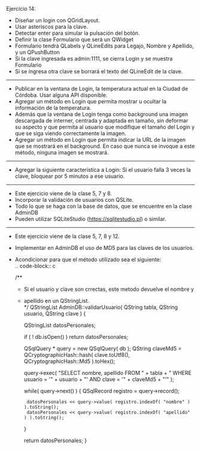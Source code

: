 Ejercicio 14:
* Diseñar un login con QGridLayout.
* Usar asteriscos para la clave.
* Detectar enter para simular la pulsación del botón.
* Definir la clase Formulario que será un QWidget
* Formulario tendrá QLabels y QLineEdits para Legajo, Nombre y Apellido, y un QPushButton
* Si la clave ingresada es admin:1111, se cierra Login y se muestra Formulario
* Si se ingresa otra clave se borrará el texto del QLineEdit de la clave.
__________________________________________________________________________________
* Publicar en la ventana de Login, la temperatura actual en la Ciudad de Córdoba. Usar alguna API disponible.
* Agregar un método en Login que permita mostrar u ocultar la información de la temperatura.
* Además que la ventana de Login tenga como background una imagen descargada de interner, centrada y adaptada en tamaño, sin deformar su aspecto y que permita al usuario que modifique el tamaño del Login y que se siga viendo correctamente la imagen.
* Agregar un método en Login que permita indicar la URL de la imagen que se mostrará en el background. En caso que nunca se invoque a este método, ninguna imagen se mostrará.
__________________________________________________________________________________
* Agregar la siguiente característica a Login: Si el usuario falla 3 veces la clave, bloquear por 5 minutos a ese usuario.
__________________________________________________________________________________
* Este ejercicio viene de la clase 5, 7 y 8.
* Incorporar la validación de usuarios con QSLite.
* Todo lo que se haga con la base de datos, que se encuentre en la clase AdminDB
* Pueden utilizar SQLiteStudio (https://sqlitestudio.pl) o similar.
__________________________________________________________________________________
* Este ejercicio viene de la clase 5, 7, 8 y 12.
* Implementar en AdminDB el uso de MD5 para las claves de los usuarios.
* Acondicionar para que el método utilizado sea el siguiente:            
.. code-block:: c	
	
	/**
	 * Si el usuario y clave son crrectas, este metodo devuelve el nombre y 
	 * apellido en un QStringList.	           
	 */
	QStringList AdminDB::validarUsuario( QString tabla,	QString usuario, QString clave )  {

	    QStringList datosPersonales;

	    if ( ! db.isOpen() ) 
	        return datosPersonales;

	    QSqlQuery * query = new QSqlQuery( db );
	    QString claveMd5 = QCryptographicHash::hash( clave.toUtf8(), 
	                                                 QCryptographicHash::Md5 ).toHex();

	    query->exec( "SELECT nombre, apellido FROM " +
	                 tabla + " WHERE usuario = '" + usuario +
	                 "' AND clave = '" + claveMd5 + "'" );
	
	    while( query->next() )  {
	        QSqlRecord registro = query->record();

	        datosPersonales << query->value( registro.indexOf( "nombre" ) ).toString();
	        datosPersonales << query->value( registro.indexOf( "apellido" ) ).toString();
	    }

	    return datosPersonales;
	} 

